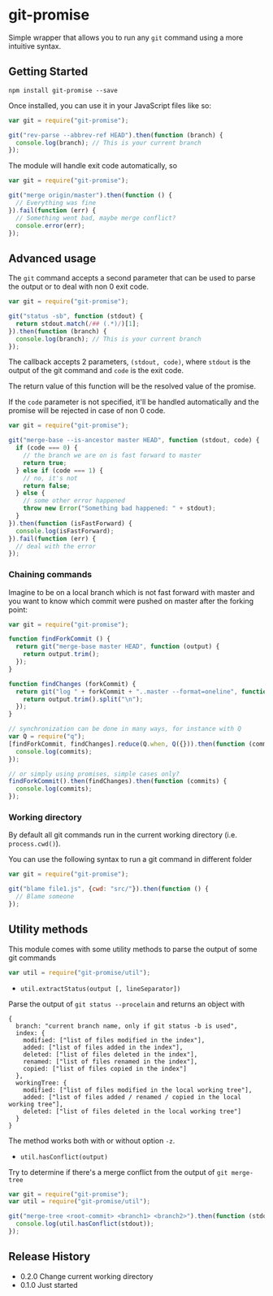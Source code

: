 # git-promise

Simple wrapper that allows you to run any `git` command using a more intuitive syntax.

## Getting Started

```shell
npm install git-promise --save
```

Once installed, you can use it in your JavaScript files like so:

```js
var git = require("git-promise");

git("rev-parse --abbrev-ref HEAD").then(function (branch) {
  console.log(branch); // This is your current branch
});
```

The module will handle exit code automatically, so

```js
var git = require("git-promise");

git("merge origin/master").then(function () {
  // Everything was fine
}).fail(function (err) {
  // Something went bad, maybe merge conflict?
  console.error(err);
});
```

## Advanced usage

The `git` command accepts a second parameter that can be used to parse the output or to deal with non 0 exit code.

```js
var git = require("git-promise");

git("status -sb", function (stdout) {
  return stdout.match(/## (.*)/)[1];
}).then(function (branch) {
  console.log(branch); // This is your current branch
});
```

The callback accepts 2 parameters, `(stdout, code)`, where `stdout` is the output of the git command and `code` is the exit code.

The return value of this function will be the resolved value of the promise.

If the `code` parameter is not specified, it'll be handled automatically and the promise will be rejected in case of non 0 code.

```js
var git = require("git-promise");

git("merge-base --is-ancestor master HEAD", function (stdout, code) {
  if (code === 0) {
    // the branch we are on is fast forward to master
    return true;
  } else if (code === 1) {
    // no, it's not
    return false;
  } else {
    // some other error happened
    throw new Error("Something bad happened: " + stdout);
  }
}).then(function (isFastForward) {
  console.log(isFastForward);
}).fail(function (err) {
  // deal with the error
});
```


### Chaining commands

Imagine to be on a local branch which is not fast forward with master and you want to know which commit were pushed on master after the forking point:

```js
var git = require("git-promise");

function findForkCommit () {
  return git("merge-base master HEAD", function (output) {
    return output.trim();
  });
}

function findChanges (forkCommit) {
  return git("log " + forkCommit + "..master --format=oneline", function (output) {
    return output.trim().split("\n");
  });
}

// synchronization can be done in many ways, for instance with Q
var Q = require("q");
[findForkCommit, findChanges].reduce(Q.when, Q({})).then(function (commits) {
  console.log(commits);
});

// or simply using promises, simple cases only?
findForkCommit().then(findChanges).then(function (commits) {
  console.log(commits);
});
```

### Working directory

By default all git commands run in the current working directory (i.e. `process.cwd()`).

You can use the following syntax to run a git command in different folder

```js
var git = require("git-promise");

git("blame file1.js", {cwd: "src/"}).then(function () {
  // Blame someone
});
```

## Utility methods

This module comes with some utility methods to parse the output of some git commands

```js
var util = require("git-promise/util");
```

* `util.extractStatus(output [, lineSeparator])`

Parse the output of `git status --procelain` and returns an object with

```
{
  branch: "current branch name, only if git status -b is used",
  index: {
    modified: ["list of files modified in the index"],
    added: ["list of files added in the index"],
    deleted: ["list of files deleted in the index"],
    renamed: ["list of files renamed in the index"],
    copied: ["list of files copied in the index"]
  },
  workingTree: {
    modified: ["list of files modified in the local working tree"],
    added: ["list of files added / renamed / copied in the local working tree"],
    deleted: ["list of files deleted in the local working tree"]
  }
}
```

The method works both with or without option `-z`.

* `util.hasConflict(output)`

Try to determine if there's a merge conflict from the output of `git merge-tree`

```js
var git = require("git-promise");
var util = require("git-promise/util");

git("merge-tree <root-commit> <branch1> <branch2>").then(function (stdout) {
  console.log(util.hasConflict(stdout));
});
```

## Release History

* 0.2.0 Change current working directory
* 0.1.0 Just started
